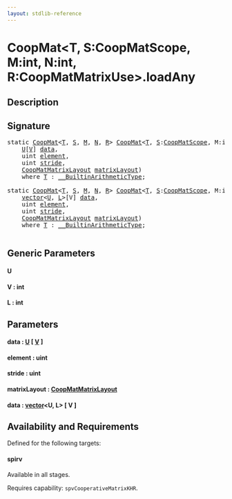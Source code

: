 ```yaml
---
layout: stdlib-reference
---
```


# CoopMat\<T, S:CoopMatScope, M:int, N:int, R:CoopMatMatrixUse\>\.loadAny

## Description





## Signature 

<pre>
<span class='code_keyword'>static</span> <a href="../types/coopmat-04/index.html" class="code_type">CoopMat</a>&lt;<a href="../types/coopmat-04/index.html#typeparam-T" class="code_type">T</a>, <a href="../types/coopmat-04/index.html#decl-S" class="code_var">S</a>, <a href="../types/coopmat-04/index.html#decl-M" class="code_var">M</a>, <a href="../types/coopmat-04/index.html#decl-N" class="code_var">N</a>, <a href="../types/coopmat-04/index.html#decl-R" class="code_var">R</a>&gt; <a href="../types/coopmat-04/index.html" class="code_type">CoopMat</a>&lt;<a href="../types/coopmat-04/index.html#typeparam-T" class="code_type">T</a>, <a href="../types/coopmat-04/index.html#decl-S" class="code_var">S</a>:<a href="../types/coopmatscope-047/index.html" class="code_type">CoopMatScope</a>, M:<span class="code_keyword">int</span>, N:<span class="code_keyword">int</span>, R:<a href="../types/coopmatmatrixuse-047d/index.html" class="code_type">CoopMatMatrixUse</a>&gt;.<a href="loadany-4.html">loadAny</a>&lt;<a href="loadany-4.html#typeparam-U" class="code_type">U</a>, <a href="loadany-4.html#decl-V" class="code_var">V</a>:<span class="code_keyword">int</span>&gt;(
    <a href="loadany-4.html#typeparam-U" class="code_type">U</a>[<a href="loadany-4.html#decl-V" class="code_var">V</a>] <a href="loadany-4.html#decl-data" class="code_param">data</a>,
    <span class="code_keyword">uint</span> <a href="loadany-4.html#decl-element" class="code_param">element</a>,
    <span class="code_keyword">uint</span> <a href="loadany-4.html#decl-stride" class="code_param">stride</a>,
    <a href="../types/coopmatmatrixlayout-047d/index.html" class="code_type">CoopMatMatrixLayout</a> <a href="loadany-4.html#decl-matrixLayout" class="code_param">matrixLayout</a>)
    <span class='code_keyword'>where</span> <a href="../types/coopmat-04/index.html#typeparam-T" class="code_type">T</a> : <a href="../interfaces/0_builtinarithmetictype-029j/index.html" class="code_type">__BuiltinArithmeticType</a>;

<span class='code_keyword'>static</span> <a href="../types/coopmat-04/index.html" class="code_type">CoopMat</a>&lt;<a href="../types/coopmat-04/index.html#typeparam-T" class="code_type">T</a>, <a href="../types/coopmat-04/index.html#decl-S" class="code_var">S</a>, <a href="../types/coopmat-04/index.html#decl-M" class="code_var">M</a>, <a href="../types/coopmat-04/index.html#decl-N" class="code_var">N</a>, <a href="../types/coopmat-04/index.html#decl-R" class="code_var">R</a>&gt; <a href="../types/coopmat-04/index.html" class="code_type">CoopMat</a>&lt;<a href="../types/coopmat-04/index.html#typeparam-T" class="code_type">T</a>, <a href="../types/coopmat-04/index.html#decl-S" class="code_var">S</a>:<a href="../types/coopmatscope-047/index.html" class="code_type">CoopMatScope</a>, M:<span class="code_keyword">int</span>, N:<span class="code_keyword">int</span>, R:<a href="../types/coopmatmatrixuse-047d/index.html" class="code_type">CoopMatMatrixUse</a>&gt;.<a href="loadany-4.html">loadAny</a>&lt;<a href="loadany-4.html#typeparam-U" class="code_type">U</a>, <a href="loadany-4.html#decl-V" class="code_var">V</a>:<span class="code_keyword">int</span>, <a href="loadany-4.html#decl-L" class="code_var">L</a>:<span class="code_keyword">int</span>&gt;(
    <a href="../types/vector/index.html" class="code_type">vector</a>&lt;<a href="loadany-4.html#typeparam-U" class="code_type">U</a>, <a href="loadany-4.html#decl-L" class="code_var">L</a>&gt;[V] <a href="loadany-4.html#decl-data" class="code_param">data</a>,
    <span class="code_keyword">uint</span> <a href="loadany-4.html#decl-element" class="code_param">element</a>,
    <span class="code_keyword">uint</span> <a href="loadany-4.html#decl-stride" class="code_param">stride</a>,
    <a href="../types/coopmatmatrixlayout-047d/index.html" class="code_type">CoopMatMatrixLayout</a> <a href="loadany-4.html#decl-matrixLayout" class="code_param">matrixLayout</a>)
    <span class='code_keyword'>where</span> <a href="../types/coopmat-04/index.html#typeparam-T" class="code_type">T</a> : <a href="../interfaces/0_builtinarithmetictype-029j/index.html" class="code_type">__BuiltinArithmeticType</a>;

</pre>

## Generic Parameters

####  <a id="typeparam-U"></a>U
####  <a id="decl-V"></a>V  : int
####  <a id="decl-L"></a>L  : int

## Parameters

####  <a id="decl-data"></a>data  : [U](loadany-4.html#typeparam-U) \[ [V](loadany-4.html#decl-V) \]
####  <a id="decl-element"></a>element  : uint
####  <a id="decl-stride"></a>stride  : uint
####  <a id="decl-matrixLayout"></a>matrixLayout  : [CoopMatMatrixLayout](../types/coopmatmatrixlayout-047d/index.html)
####  <a id="decl-data"></a>data  : [vector](../types/vector/index.html)\<U, L\> \[ V \]

## Availability and Requirements

Defined for the following targets:

#### spirv
Available in all stages.

Requires capability: `spvCooperativeMatrixKHR`.


